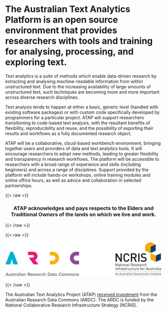 ---
---

# The Australian Text Analytics Platform is an open source environment that provides researchers with tools and training for analysing, processing, and exploring text.

Text analytics is a suite of methods which enable data-driven research by extracting and analysing machine-readable information from within unstructured text. Due to the increasing availability of large amounts of unstructured text, such techniques are becoming more and more important across diverse research disciplines.

Text analysis tends to happen at either a basic, generic level (handled with existing software packages) or with custom code specifically developed by programmers for a particular project. ATAP will support researchers transitioning to code-based text analysis, with the resultant benefits of flexibility, reproducibility and reuse, and the possibility of exporting their results and workflows as a fully documented research object.

ATAP will be a collaborative, cloud-based workbench environment, bringing together users and providers of data and text analytics tools. It will encourage researchers to adopt new methods, leading to greater flexibility and transparency in research workflows. The platform will be accessible to researchers with a broad range of experience and skills (including beginners) and across a range of disciplines. Support provided by the platform will include hands-on workshops, online training modules and online office hours, as well as advice and collaboration in selected partnerships.

{{< raw >}}

<div style="text-align: center;"><h3>ATAP acknowledges and pays respects to the Elders and Traditional Owners of the lands on which we live and work.</h3></div>

{{< /raw >}}

{{< raw >}}

<img src="AcknowledgeARDC.png" title="Funding Acknowledgment" height=auto class="center_image"/>
<br />
<br />
{{< /raw >}}

The Australian Text Analytics Project (ATAP) [received investment](https://doi.org/10.47486/PL074)
from the Australian Research Data Commons (ARDC). The ARDC is funded by the National Collaborative Research Infrastructure Strategy (NCRIS).
